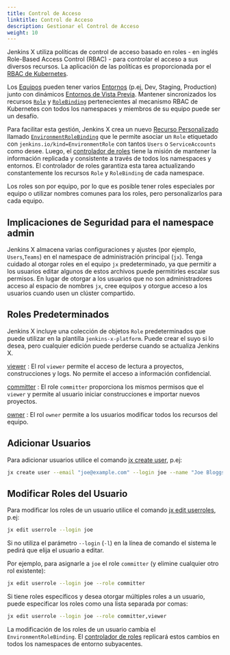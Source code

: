 ```yaml
---
title: Control de Acceso
linktitle: Control de Acceso
description: Gestionar el Control de Acceso
weight: 10
---
```


Jenkins X utiliza políticas de control de acceso basado en roles - en inglés Role-Based Access Control (RBAC) - para controlar el acceso a sus diversos recursos. La aplicación de las políticas es proporcionada por el [RBAC de Kubernetes](https://kubernetes.io/docs/reference/access-authn-authz/rbac/).

Los [Equipos](/about/concepts/features/#teams) pueden tener varios [Entornos](/about/concepts/features/#environments) (p.ej, Dev, Staging, Production) junto con dinámicos [Entornos de Vista Previa](/docs/reference/preview/). Mantener sincronizados los recursos [`Role`](https://kubernetes.io/docs/concepts/extend-kubernetes/api-extension/custom-resources/) y [`RoleBinding`](https://kubernetes.io/docs/concepts/extend-kubernetes/api-extension/custom-resources/) pertenecientes al mecanismo RBAC de Kubernetes con todos los namespaces y miembros de su equipo puede ser un desafío.

Para facilitar esta gestión, Jenkins X crea un nuevo [Recurso Personalizado](https://kubernetes.io/docs/concepts/extend-kubernetes/api-extension/custom-resources/) llamado [`EnvironmentRoleBinding`](/docs/reference/components/custom-resources/#environmentrolebinding) que le permite asociar un `Role` etiquetado con `jenkins.io/kind=EnvironmentRole` con tantos `Users` o `ServiceAccounts` como desee. Luego, el [controlador de roles](/commands/jx_controller_role/#jx-controller-role) tiene la misión de mantener la información replicada y consistente a través de todos los namespaces y entornos. El controlador de roles garantiza esta tarea actualizando constantemente los recursos `Role` y `RoleBinding` de cada namespace.

Los roles son por equipo, por lo que es posible tener roles especiales por equipo o utilizar nombres comunes para los roles, pero personalizarlos para cada equipo.

## Implicaciones de Seguridad para el namespace admin

Jenkins X almacena varias configuraciones y ajustes (por ejemplo, `Users`,`Teams`) en el namespace de administración principal (`jx`). Tenga cuidado al otorgar roles en el equipo `jx` predeterminado, ya que permitir a los usuarios editar algunos de estos archivos puede permitirles escalar sus permisos.
En lugar de otorgar a los usuarios que no son administradores acceso al espacio de nombres `jx`, cree equipos y otorgue acceso a los usuarios cuando usen un clúster compartido.

## Roles Predeterminados

Jenkins X incluye una colección de objetos `Role` predeterminados que puede utilizar en la plantilla `jenkins-x-platform`. Puede crear el suyo si lo desea, pero cualquier edición puede perderse cuando se actualiza Jenkins X.

[viewer](https://github.com/jenkins-x/jenkins-x-platform/blob/master/jenkins-x-platform/templates/viewer-role.yaml)
: El rol `viewer` permite el acceso de lectura a proyectos, construcciones y logs. No permite el acceso a información confidencial.

[committer](https://github.com/jenkins-x/jenkins-x-platform/blob/master/jenkins-x-platform/templates/committer-role.yaml)
: El role `committer` proporciona los mismos permisos que el `viewer` y permite al usuario iniciar construcciones e importar nuevos proyectos.

[owner](https://github.com/jenkins-x/jenkins-x-platform/blob/master/jenkins-x-platform/templates/owner-role.yaml)
: El rol `owner` permite a los usuarios modificar todos los recursos del equipo.

## Adicionar Usuarios

Para adicionar usuarios utilice el comando [jx create user](/commands/jx_create_user/), p.ej:

```sh
jx create user --email "joe@example.com" --login joe --name "Joe Bloggs"
```

## Modificar Roles del Usuario

Para modificar los roles de un usuario utilice el comando [jx edit userroles](/commands/jx_edit_userroles/), p.ej:

```sh
jx edit userrole --login joe
```

Si no utiliza el parámetro `--login` (`-l`) en la línea de comando el sistema le pedirá que elija el usuario a editar.

Por ejemplo, para asignarle a `joe` el role `committer` (y elimine cualquier otro rol existente):

```sh
jx edit userrole --login joe --role committer
```

Si tiene roles específicos y desea otorgar múltiples roles a un usuario, puede especificar los roles como una lista separada por comas:

```sh
jx edit userrole --login joe --role committer,viewer
```

La modificación de los roles de un usuario cambia el `EnvironmentRoleBinding`. El [controlador de roles](/commands/jx_controller_role/#jx-controller-role) replicará estos cambios en todos los namespaces de entorno subyacentes.
